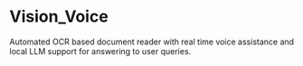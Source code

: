 # Vision_Voice
Automated OCR based document reader with real time voice assistance and local LLM support for answering to user queries.
